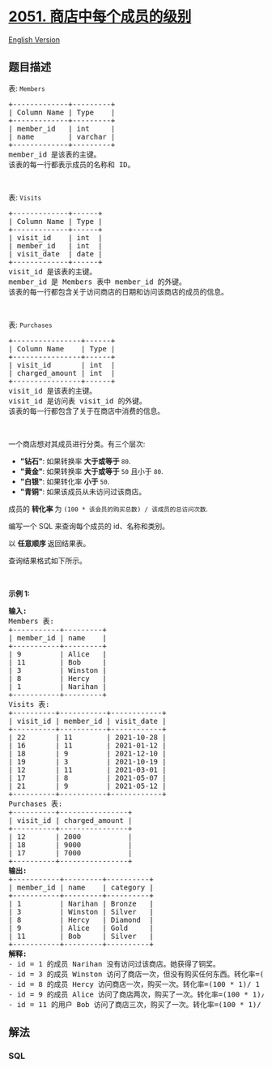 # [2051. 商店中每个成员的级别](https://leetcode.cn/problems/the-category-of-each-member-in-the-store)

[English Version](/solution/2000-2099/2051.The%20Category%20of%20Each%20Member%20in%20the%20Store/README_EN.md)

## 题目描述

<!-- 这里写题目描述 -->

<p>表: <code>Members</code></p>

<pre>
+-------------+---------+
| Column Name | Type    |
+-------------+---------+
| member_id   | int     |
| name        | varchar |
+-------------+---------+
member_id 是该表的主键。
该表的每一行都表示成员的名称和 ID。
</pre>

<p>&nbsp;</p>

<p>表: <code>Visits</code></p>

<pre>
+-------------+------+
| Column Name | Type |
+-------------+------+
| visit_id    | int  |
| member_id   | int  |
| visit_date  | date |
+-------------+------+
visit_id 是该表的主键。
member_id 是 Members 表中 member_id 的外键。
该表的每一行都包含关于访问商店的日期和访问该商店的成员的信息。
</pre>

<p>&nbsp;</p>

<p>表: <code>Purchases</code></p>

<pre>
+----------------+------+
| Column Name    | Type |
+----------------+------+
| visit_id       | int  |
| charged_amount | int  |
+----------------+------+
visit_id 是该表的主键。
visit_id 是访问表 visit_id 的外键。
该表的每一行都包含了关于在商店中消费的信息。
</pre>

<p>&nbsp;</p>

<p>一个商店想对其成员进行分类。有三个层次:</p>

<ul>
	<li><strong>"钻石"</strong>: 如果转换率&nbsp;<strong>大于或等于</strong> <code>80</code>.</li>
	<li><strong>"黄金"</strong>: 如果转换率&nbsp;<strong>大于或等于</strong> <code>50</code> 且小于 <code>80</code>.</li>
	<li><strong>"白银"</strong>: 如果转化率 <strong>小于</strong> <code>50</code>.</li>
	<li><strong>"青铜"</strong>: 如果该成员从未访问过该商店。</li>
</ul>

<p>成员的&nbsp;<strong>转化率&nbsp;</strong>为 <code>(100 * 该会员的购买总数) / 该成员的总访问次数</code>.</p>

<p>编写一个 SQL 来查询每个成员的 id、名称和类别。</p>

<p data-group="1-1">以&nbsp;<strong>任意顺序&nbsp;</strong>返回结果表。</p>

<p>查询结果格式如下所示。</p>

<p>&nbsp;</p>

<p><strong class="example">示例 1:</strong></p>

<pre>
<strong>输入:</strong> 
Members 表:
+-----------+---------+
| member_id | name    |
+-----------+---------+
| 9         | Alice   |
| 11        | Bob     |
| 3         | Winston |
| 8         | Hercy   |
| 1         | Narihan |
+-----------+---------+
Visits 表:
+----------+-----------+------------+
| visit_id | member_id | visit_date |
+----------+-----------+------------+
| 22       | 11        | 2021-10-28 |
| 16       | 11        | 2021-01-12 |
| 18       | 9         | 2021-12-10 |
| 19       | 3         | 2021-10-19 |
| 12       | 11        | 2021-03-01 |
| 17       | 8         | 2021-05-07 |
| 21       | 9         | 2021-05-12 |
+----------+-----------+------------+
Purchases 表:
+----------+----------------+
| visit_id | charged_amount |
+----------+----------------+
| 12       | 2000           |
| 18       | 9000           |
| 17       | 7000           |
+----------+----------------+
<strong>输出:</strong> 
+-----------+---------+----------+
| member_id | name    | category |
+-----------+---------+----------+
| 1         | Narihan | Bronze   |
| 3         | Winston | Silver   |
| 8         | Hercy   | Diamond  |
| 9         | Alice   | Gold     |
| 11        | Bob     | Silver   |
+-----------+---------+----------+
<strong>解释:</strong> 
- id = 1 的成员 Narihan 没有访问过该商店。她获得了铜奖。
- id = 3 的成员 Winston 访问了商店一次，但没有购买任何东西。转化率=(100 * 0)/ 1 = 0。他获得了银奖。
- id = 8 的成员 Hercy 访问商店一次，购买一次。转化率=(100 * 1)/ 1 = 1。他获得了钻石奖。
- id = 9 的成员 Alice 访问了商店两次，购买了一次。转化率=(100 * 1)/ 2 = 50。她获得了金奖。
- id = 11 的用户 Bob 访问了商店三次，购买了一次。转化率=(100 * 1)/ 3 = 33.33。他获得了银奖。</pre>

## 解法

<!-- 这里可写通用的实现逻辑 -->

<!-- tabs:start -->

### **SQL**

<!-- 这里可写当前语言的特殊实现逻辑 -->

```sql

```


